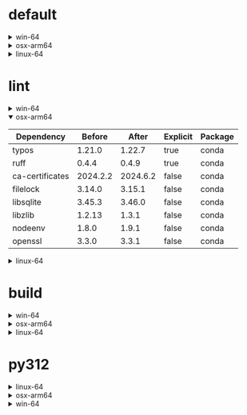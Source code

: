 # default

<details>
<summary>win-64</summary>

|Dependency|Before|After|Explicit|Package|
|-|-|-|-|-|
|ordered_enum|0.0.8|0.0.9|true|conda|
|pydantic|2.7.1|2.7.4|true|conda|
|pytest|8.2.1|8.2.2|true|conda|
|ca-certificates|2024.2.2|2024.6.2|false|conda|
|libsqlite|3.45.3|3.46.0|false|conda|
|libzlib|1.2.13|1.3.1|false|conda|
|packaging|24.0|24.1|false|conda|
|typing-extensions|4.11.0|4.12.2|false|conda|
|typing_extensions|4.11.0|4.12.2|false|conda|
|vc14_runtime|14.38.33135|14.40.33810|false|conda|
|vs2015_runtime|14.38.33135|14.40.33810|false|conda|
|zipp|3.17.0|3.19.2|false|conda|
|openssl|3.3.0|3.3.1|false|conda|
|pydantic-core|2.18.2|2.18.4|false|conda|
|vc|ha32ba9b_20|h8a93ad2_20|false|conda|

</details>

<details>
<summary>osx-arm64</summary>

|Dependency|Before|After|Explicit|Package|
|-|-|-|-|-|
|ordered_enum|0.0.8|0.0.9|true|conda|
|pydantic|2.7.1|2.7.4|true|conda|
|pytest|8.2.1|8.2.2|true|conda|
|py-rattler|py312h1a1520d_0|py312had01cb0_0|true|conda|
|ca-certificates|2024.2.2|2024.6.2|false|conda|
|libsqlite|3.45.3|3.46.0|false|conda|
|libzlib|1.2.13|1.3.1|false|conda|
|packaging|24.0|24.1|false|conda|
|typing-extensions|4.11.0|4.12.2|false|conda|
|typing_extensions|4.11.0|4.12.2|false|conda|
|zipp|3.17.0|3.19.2|false|conda|
|openssl|3.3.0|3.3.1|false|conda|
|pydantic-core|2.18.2|2.18.4|false|conda|

</details>

<details>
<summary>linux-64</summary>

|Dependency|Before|After|Explicit|Package|
|-|-|-|-|-|
|ordered_enum|0.0.8|0.0.9|true|conda|
|pydantic|2.7.1|2.7.4|true|conda|
|pytest|8.2.1|8.2.2|true|conda|
|ca-certificates|2024.2.2|2024.6.2|false|conda|
|libsqlite|3.45.3|3.46.0|false|conda|
|libzlib|1.2.13|1.3.1|false|conda|
|packaging|24.0|24.1|false|conda|
|typing-extensions|4.11.0|4.12.2|false|conda|
|typing_extensions|4.11.0|4.12.2|false|conda|
|zipp|3.17.0|3.19.2|false|conda|
|openssl|3.3.0|3.3.1|false|conda|
|pydantic-core|2.18.2|2.18.4|false|conda|
|ld_impl_linux-64|hf3520f5_1|hf3520f5_4|false|conda|
|libgcc-ng|h77fa898_7|h77fa898_9|false|conda|
|libgomp|h77fa898_7|h77fa898_9|false|conda|

</details>

# lint

<details>
<summary>win-64</summary>

|Dependency|Before|After|Explicit|Package|
|-|-|-|-|-|
|typos|1.21.0|1.22.7|true|conda|
|ruff|0.4.4|0.4.9|true|conda|
|ca-certificates|2024.2.2|2024.6.2|false|conda|
|filelock|3.14.0|3.15.1|false|conda|
|libsqlite|3.45.3|3.46.0|false|conda|
|libzlib|1.2.13|1.3.1|false|conda|
|nodeenv|1.8.0|1.9.1|false|conda|
|vc14_runtime|14.38.33135|14.40.33810|false|conda|
|vs2015_runtime|14.38.33135|14.40.33810|false|conda|
|openssl|3.3.0|3.3.1|false|conda|
|vc|ha32ba9b_20|h8a93ad2_20|false|conda|

</details>

<details open>
<summary>osx-arm64</summary>

|Dependency|Before|After|Explicit|Package|
|-|-|-|-|-|
|typos|1.21.0|1.22.7|true|conda|
|ruff|0.4.4|0.4.9|true|conda|
|ca-certificates|2024.2.2|2024.6.2|false|conda|
|filelock|3.14.0|3.15.1|false|conda|
|libsqlite|3.45.3|3.46.0|false|conda|
|libzlib|1.2.13|1.3.1|false|conda|
|nodeenv|1.8.0|1.9.1|false|conda|
|openssl|3.3.0|3.3.1|false|conda|

</details>

<details>
<summary>linux-64</summary>

|Dependency|Before|After|Explicit|Package|
|-|-|-|-|-|
|typos|1.21.0|1.22.7|true|conda|
|ruff|0.4.4|0.4.9|true|conda|
|ca-certificates|2024.2.2|2024.6.2|false|conda|
|filelock|3.14.0|3.15.1|false|conda|
|libsqlite|3.45.3|3.46.0|false|conda|
|libzlib|1.2.13|1.3.1|false|conda|
|nodeenv|1.8.0|1.9.1|false|conda|
|openssl|3.3.0|3.3.1|false|conda|
|ld_impl_linux-64|hf3520f5_1|hf3520f5_4|false|conda|
|libgcc-ng|h77fa898_7|h77fa898_9|false|conda|
|libgomp|h77fa898_7|h77fa898_9|false|conda|
|libstdcxx-ng|hc0a3c3a_7|hc0a3c3a_9|false|conda|

</details>

# build

<details>
<summary>win-64</summary>

|Dependency|Before|After|Explicit|Package|
|-|-|-|-|-|
|ordered_enum|0.0.8|0.0.9|true|conda|
|pydantic|2.7.1|2.7.4|true|conda|
|ca-certificates|2024.2.2|2024.6.2|false|conda|
|certifi|2024.2.2|2024.6.2|false|conda|
|libsqlite|3.45.3|3.46.0|false|conda|
|libzlib|1.2.13|1.3.1|false|conda|
|more-itertools|10.2.0|10.3.0|false|conda|
|packaging|24.0|24.1|false|conda|
|pkginfo|1.10.0|1.11.1|false|conda|
|typing-extensions|4.11.0|4.12.2|false|conda|
|typing_extensions|4.11.0|4.12.2|false|conda|
|vc14_runtime|14.38.33135|14.40.33810|false|conda|
|vs2015_runtime|14.38.33135|14.40.33810|false|conda|
|zipp|3.17.0|3.19.2|false|conda|
|openssl|3.3.0|3.3.1|false|conda|
|pydantic-core|2.18.2|2.18.4|false|conda|
|requests|2.32.2|2.32.3|false|conda|
|vc|ha32ba9b_20|h8a93ad2_20|false|conda|

</details>

<details>
<summary>osx-arm64</summary>

|Dependency|Before|After|Explicit|Package|
|-|-|-|-|-|
|ordered_enum|0.0.8|0.0.9|true|conda|
|pydantic|2.7.1|2.7.4|true|conda|
|ca-certificates|2024.2.2|2024.6.2|false|conda|
|certifi|2024.2.2|2024.6.2|false|conda|
|libsqlite|3.45.3|3.46.0|false|conda|
|libzlib|1.2.13|1.3.1|false|conda|
|more-itertools|10.2.0|10.3.0|false|conda|
|packaging|24.0|24.1|false|conda|
|pkginfo|1.10.0|1.11.1|false|conda|
|typing-extensions|4.11.0|4.12.2|false|conda|
|typing_extensions|4.11.0|4.12.2|false|conda|
|zipp|3.17.0|3.19.2|false|conda|
|openssl|3.3.0|3.3.1|false|conda|
|pydantic-core|2.18.2|2.18.4|false|conda|
|requests|2.32.2|2.32.3|false|conda|

</details>

<details>
<summary>linux-64</summary>

|Dependency|Before|After|Explicit|Package|
|-|-|-|-|-|
|ordered_enum|0.0.8|0.0.9|true|conda|
|pydantic|2.7.1|2.7.4|true|conda|
|ca-certificates|2024.2.2|2024.6.2|false|conda|
|certifi|2024.2.2|2024.6.2|false|conda|
|libsqlite|3.45.3|3.46.0|false|conda|
|libzlib|1.2.13|1.3.1|false|conda|
|more-itertools|10.2.0|10.3.0|false|conda|
|packaging|24.0|24.1|false|conda|
|pkginfo|1.10.0|1.11.1|false|conda|
|typing-extensions|4.11.0|4.12.2|false|conda|
|typing_extensions|4.11.0|4.12.2|false|conda|
|zipp|3.17.0|3.19.2|false|conda|
|cryptography|42.0.7|42.0.8|false|conda|
|openssl|3.3.0|3.3.1|false|conda|
|pydantic-core|2.18.2|2.18.4|false|conda|
|requests|2.32.2|2.32.3|false|conda|
|ld_impl_linux-64|hf3520f5_1|hf3520f5_4|false|conda|
|libgcc-ng|h77fa898_7|h77fa898_9|false|conda|
|libgomp|h77fa898_7|h77fa898_9|false|conda|
|libstdcxx-ng|hc0a3c3a_7|hc0a3c3a_9|false|conda|

</details>

# py312

<details>
<summary>linux-64</summary>

|Dependency|Before|After|Explicit|Package|
|-|-|-|-|-|
|ordered_enum|0.0.8|0.0.9|true|conda|
|pydantic|2.7.1|2.7.4|true|conda|
|pytest|8.2.1|8.2.2|true|conda|
|ca-certificates|2024.2.2|2024.6.2|false|conda|
|libsqlite|3.45.3|3.46.0|false|conda|
|libzlib|1.2.13|1.3.1|false|conda|
|packaging|24.0|24.1|false|conda|
|typing-extensions|4.11.0|4.12.2|false|conda|
|typing_extensions|4.11.0|4.12.2|false|conda|
|zipp|3.17.0|3.19.2|false|conda|
|openssl|3.3.0|3.3.1|false|conda|
|pydantic-core|2.18.2|2.18.4|false|conda|
|ld_impl_linux-64|hf3520f5_1|hf3520f5_4|false|conda|
|libgcc-ng|h77fa898_7|h77fa898_9|false|conda|
|libgomp|h77fa898_7|h77fa898_9|false|conda|

</details>

<details>
<summary>osx-arm64</summary>

|Dependency|Before|After|Explicit|Package|
|-|-|-|-|-|
|ordered_enum|0.0.8|0.0.9|true|conda|
|pydantic|2.7.1|2.7.4|true|conda|
|pytest|8.2.1|8.2.2|true|conda|
|py-rattler|py312h1a1520d_0|py312had01cb0_0|true|conda|
|ca-certificates|2024.2.2|2024.6.2|false|conda|
|libsqlite|3.45.3|3.46.0|false|conda|
|libzlib|1.2.13|1.3.1|false|conda|
|packaging|24.0|24.1|false|conda|
|typing-extensions|4.11.0|4.12.2|false|conda|
|typing_extensions|4.11.0|4.12.2|false|conda|
|zipp|3.17.0|3.19.2|false|conda|
|openssl|3.3.0|3.3.1|false|conda|
|pydantic-core|2.18.2|2.18.4|false|conda|

</details>

<details>
<summary>win-64</summary>

|Dependency|Before|After|Explicit|Package|
|-|-|-|-|-|
|ordered_enum|0.0.8|0.0.9|true|conda|
|pydantic|2.7.1|2.7.4|true|conda|
|pytest|8.2.1|8.2.2|true|conda|
|ca-certificates|2024.2.2|2024.6.2|false|conda|
|libsqlite|3.45.3|3.46.0|false|conda|
|libzlib|1.2.13|1.3.1|false|conda|
|packaging|24.0|24.1|false|conda|
|typing-extensions|4.11.0|4.12.2|false|conda|
|typing_extensions|4.11.0|4.12.2|false|conda|
|vc14_runtime|14.38.33135|14.40.33810|false|conda|
|vs2015_runtime|14.38.33135|14.40.33810|false|conda|
|zipp|3.17.0|3.19.2|false|conda|
|openssl|3.3.0|3.3.1|false|conda|
|pydantic-core|2.18.2|2.18.4|false|conda|
|vc|ha32ba9b_20|h8a93ad2_20|false|conda|

</details>

[^1]: **Bold** means explicit dependency.
[^2]: Dependency got downgraded.
